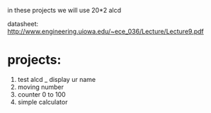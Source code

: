 in these projects we will use 20*2 alcd 

datasheet: http://www.engineering.uiowa.edu/~ece_036/Lecture/Lecture9.pdf

# projects:

1. test alcd _ display ur name
2. moving number
3. counter 0 to 100
4. simple calculator  
